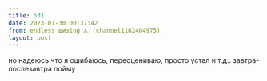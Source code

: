 ```yaml
---
title: 531
date: 2023-01-30 00:37:42
from: endless шизing ⍼ (channel1162404975)
layout: post
---
```


но надеюсь что я ошибаюсь, переоцениваю, просто устал и т.д.. завтра-послезавтра пойму
